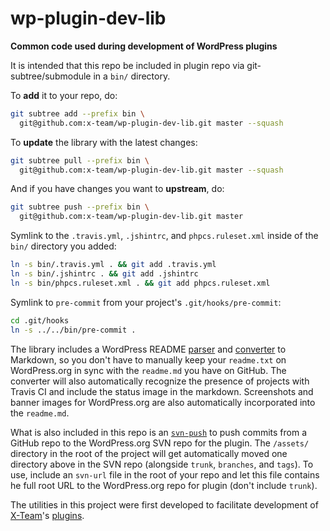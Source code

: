 wp-plugin-dev-lib
=================

**Common code used during development of WordPress plugins**

It is intended that this repo be included in plugin repo via git-subtree/submodule in a `bin/` directory.

To **add** it to your repo, do:

```bash
git subtree add --prefix bin \
  git@github.com:x-team/wp-plugin-dev-lib.git master --squash
```

To **update** the library with the latest changes:

```bash
git subtree pull --prefix bin \
  git@github.com:x-team/wp-plugin-dev-lib.git master --squash
```

And if you have changes you want to **upstream**, do:

```bash
git subtree push --prefix bin \
  git@github.com:x-team/wp-plugin-dev-lib.git master
```

Symlink to the `.travis.yml`, `.jshintrc`, and `phpcs.ruleset.xml` inside of the `bin/` directory you added:

```bash
ln -s bin/.travis.yml . && git add .travis.yml
ln -s bin/.jshintrc . && git add .jshintrc
ln -s bin/phpcs.ruleset.xml . && git add phpcs.ruleset.xml
```

Symlink to `pre-commit` from your project's `.git/hooks/pre-commit`:

```bash
cd .git/hooks
ln -s ../../bin/pre-commit .
```

The library includes a WordPress README [parser](class-wordpress-readme-parser.php) and [converter](generate-markdown-readme) to Markdown,
so you don't have to manually keep your `readme.txt` on WordPress.org in sync with the `readme.md` you have on GitHub. The
converter will also automatically recognize the presence of projects with Travis CI and include the status image
in the markdown. Screenshots and banner images for WordPress.org are also automatically incorporated into the `readme.md`.

What is also included in this repo is an [`svn-push`](svn-push) to push commits from a GitHub repo to the WordPress.org SVN repo for the plugin.
The `/assets/` directory in the root of the project will get automatically moved one directory above in the SVN repo (alongside
`trunk`, `branches`, and `tags`). To use, include an `svn-url` file in the root of your repo and let this file contains he full root URL
to the WordPress.org repo for plugin (don't include `trunk`).

The utilities in this project were first developed to facilitate development of [X-Team](http://x-team.com/wordpress/)'s [plugins](http://profiles.wordpress.org/x-team/).
